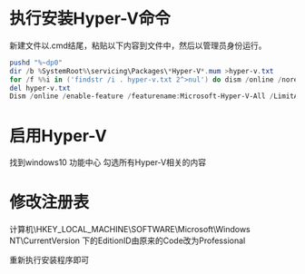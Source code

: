 # 执行安装Hyper-V命令

新建文件以.cmd结尾，粘贴以下内容到文件中，然后以管理员身份运行。

```powershell
pushd "%~dp0"
dir /b %SystemRoot%\servicing\Packages\*Hyper-V*.mum >hyper-v.txt
for /f %%i in ('findstr /i . hyper-v.txt 2^>nul') do dism /online /norestart /add-package:"%SystemRoot%\servicing\Packages\%%i"
del hyper-v.txt
Dism /online /enable-feature /featurename:Microsoft-Hyper-V-All /LimitAccess /ALL
```



# 启用Hyper-V

找到windows10 功能中心 勾选所有Hyper-V相关的内容



# 修改注册表

计算机\HKEY_LOCAL_MACHINE\SOFTWARE\Microsoft\Windows NT\CurrentVersion 下的EditionID由原来的Code改为Professional



重新执行安装程序即可

